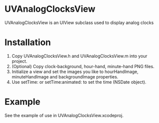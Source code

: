 UVAnalogClocksView
==================

UVAnalogClocksView is an UIView subclass used to display analog clocks

Installation
==================

1. Copy UVAnalogClocksView.h and UVAnalogClocksView.m into your project.
2. (Optional) Copy clock-background, hour-hand, minute-hand PNG files.
3. Initialize a view and set the images you like to hourHandImage, minuteHandImage and backgroundImage properties.
4. Use setTime: or setTime:animated: to set the time (NSDate object).

Example
==================

See the example of use in UVAnalogClocksView.xcodeproj.
